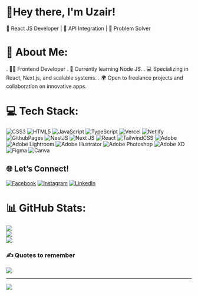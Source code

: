 # 👋Hey there, I'm Uzair!
🚀 React JS Developer | 🌱 API Integration | 🎯 Problem Solver


# 💫 About Me:
  . 👩‍💻 Frontend Developer
  .  🏢 Currently learning Node JS.
  .  💻 Specializing in React, Next.js, and scalable systems.
  .  🌍 Open to freelance projects and collaboration on innovative apps.


# 💻 Tech Stack:
![CSS3](https://img.shields.io/badge/css3-%231572B6.svg?style=for-the-badge&logo=css3&logoColor=white) ![HTML5](https://img.shields.io/badge/html5-%23E34F26.svg?style=for-the-badge&logo=html5&logoColor=white) ![JavaScript](https://img.shields.io/badge/javascript-%23323330.svg?style=for-the-badge&logo=javascript&logoColor=%23F7DF1E) ![TypeScript](https://img.shields.io/badge/typescript-%23007ACC.svg?style=for-the-badge&logo=typescript&logoColor=white) ![Vercel](https://img.shields.io/badge/vercel-%23000000.svg?style=for-the-badge&logo=vercel&logoColor=white) ![Netlify](https://img.shields.io/badge/netlify-%23000000.svg?style=for-the-badge&logo=netlify&logoColor=#00C7B7) ![GithubPages](https://img.shields.io/badge/github%20pages-121013?style=for-the-badge&logo=github&logoColor=white) ![NestJS](https://img.shields.io/badge/nestjs-%23E0234E.svg?style=for-the-badge&logo=nestjs&logoColor=white) ![Next JS](https://img.shields.io/badge/Next-black?style=for-the-badge&logo=next.js&logoColor=white) ![React](https://img.shields.io/badge/react-%2320232a.svg?style=for-the-badge&logo=react&logoColor=%2361DAFB) ![TailwindCSS](https://img.shields.io/badge/tailwindcss-%2338B2AC.svg?style=for-the-badge&logo=tailwind-css&logoColor=white) ![Adobe](https://img.shields.io/badge/adobe-%23FF0000.svg?style=for-the-badge&logo=adobe&logoColor=white) ![Adobe Lightroom](https://img.shields.io/badge/Adobe%20Lightroom-31A8FF.svg?style=for-the-badge&logo=Adobe%20Lightroom&logoColor=white) ![Adobe Illustrator](https://img.shields.io/badge/adobe%20illustrator-%23FF9A00.svg?style=for-the-badge&logo=adobe%20illustrator&logoColor=white) ![Adobe Photoshop](https://img.shields.io/badge/adobe%20photoshop-%2331A8FF.svg?style=for-the-badge&logo=adobe%20photoshop&logoColor=white) ![Adobe XD](https://img.shields.io/badge/Adobe%20XD-470137?style=for-the-badge&logo=Adobe%20XD&logoColor=#FF61F6) ![Figma](https://img.shields.io/badge/figma-%23F24E1E.svg?style=for-the-badge&logo=figma&logoColor=white) ![Canva](https://img.shields.io/badge/Canva-%2300C4CC.svg?style=for-the-badge&logo=Canva&logoColor=white)

## 🌐 Let’s Connect!
[![Facebook](https://img.shields.io/badge/Facebook-%231877F2.svg?logo=Facebook&logoColor=white)](https://facebook.com/uzairyounus) 
[![Instagram](https://img.shields.io/badge/Instagram-%23E4405F.svg?logo=Instagram&logoColor=white)](https://instagram.com/uzair_younas1)
[![LinkedIn](https://img.shields.io/badge/LinkedIn-%230077B5.svg?logo=linkedin&logoColor=white)](https://linkedin.com/in/UzairYounasWebDeveloper ) 


# 📊 GitHub Stats:
![](https://github-readme-stats.vercel.app/api?username=UzairYounas&theme=dark&hide_border=false&include_all_commits=false&count_private=false)<br/>
![](https://github-readme-streak-stats.herokuapp.com/?user=UzairYounas&theme=dark&hide_border=false)<br/>
![](https://github-readme-stats.vercel.app/api/top-langs/?username=UzairYounas&theme=dark&hide_border=false&include_all_commits=false&count_private=false&layout=compact)

### ✍️ Quotes to remember
![](https://quotes-github-readme.vercel.app/api?type=horizontal&theme=radical)

---
[![](https://visitcount.itsvg.in/api?id=UzairYounas&icon=0&color=0)](https://visitcount.itsvg.in)
